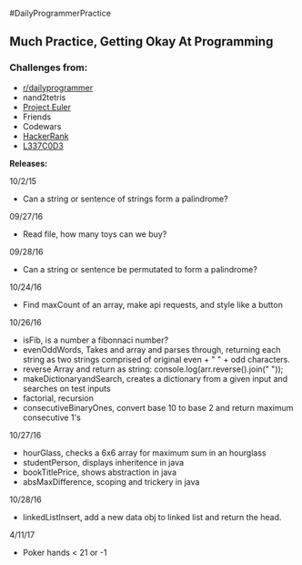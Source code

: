 #DailyProgrammerPractice
## Much Practice, Getting Okay At Programming

### Challenges from:
 - [r/dailyprogrammer](https://www.reddit.com/r/dailyprogrammer/)
 - nand2tetris
 - [Project Euler](https://projecteuler.net/)
 - Friends
 - Codewars
 - [HackerRank](https://www.hackerrank.com/)
 - [L337C0D3](https://leetcode.com/)

**Releases:**

10/2/15 
  * Can a string or sentence of strings form a palindrome?

09/27/16 
  * Read file, how many toys can we buy?

09/28/16 
  * Can a string or sentence be permutated to form a palindrome?

10/24/16 
  * Find maxCount of an array, make api requests, and style like a button

10/26/16 
  * isFib, is a number a fibonnaci number? 
  * evenOddWords, Takes and array and parses through, returning each string as two strings comprised of original even + " " + odd characters.
  * reverse Array and return as string: console.log(arr.reverse().join(" "));
  * makeDictionaryandSearch, creates a dictionary from a given input and searches on test inputs
  * factorial, recursion
  * consecutiveBinaryOnes, convert base 10 to base 2 and return maximum consecutive 1's

10/27/16
  * hourGlass, checks a 6x6 array for maximum sum in an hourglass
  * studentPerson, displays inheritence in java
  * bookTitlePrice, shows abstraction in java
  * absMaxDifference, scoping and trickery in java

10/28/16
  * linkedListInsert, add a new data obj to linked list and return the head.
  
4/11/17
  * Poker hands < 21 or -1
